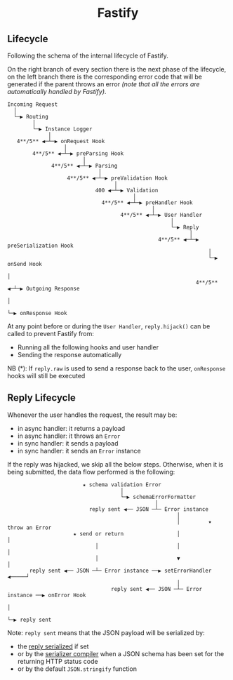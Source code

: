 <h1 align="center">Fastify</h1>

## Lifecycle
Following the schema of the internal lifecycle of Fastify.

On the right branch of every section there is the next phase of the lifecycle, on the left branch there is the corresponding error code that will be generated if the parent throws an error *(note that all the errors are automatically handled by Fastify)*.

```
Incoming Request
  │
  └─▶ Routing
        │
        └─▶ Instance Logger
             │
   4**/5** ◀─┴─▶ onRequest Hook
                  │
        4**/5** ◀─┴─▶ preParsing Hook
                        │
              4**/5** ◀─┴─▶ Parsing
                             │
                   4**/5** ◀─┴─▶ preValidation Hook
                                  │
                            400 ◀─┴─▶ Validation
                                        │
                              4**/5** ◀─┴─▶ preHandler Hook
                                              │
                                    4**/5** ◀─┴─▶ User Handler
                                                    │
                                                    └─▶ Reply
                                                          │
                                                4**/5** ◀─┴─▶ preSerialization Hook
                                                                │
                                                                └─▶ onSend Hook
                                                                      │
                                                            4**/5** ◀─┴─▶ Outgoing Response
                                                                            │
                                                                            └─▶ onResponse Hook
```

At any point before or during the `User Handler`, `reply.hijack()` can be called to prevent Fastify from:
- Running all the following hooks and user handler
- Sending the response automatically

NB (*): If `reply.raw` is used to send a response back to the user, `onResponse` hooks will still be executed

## Reply Lifecycle

Whenever the user handles the request, the result may be:

- in async handler: it returns a payload
- in async handler: it throws an `Error`
- in sync handler: it sends a payload
- in sync handler: it sends an `Error` instance

If the reply was hijacked, we skip all the below steps. Otherwise, when it is being submitted, the data flow performed is the following:

```
                        ★ schema validation Error
                                    │
                                    └─▶ schemaErrorFormatter
                                               │
                          reply sent ◀── JSON ─┴─ Error instance
                                                      │
                                                      │         ★ throw an Error
                     ★ send or return                 │                 │
                            │                         │                 │
                            │                         ▼                 │
       reply sent ◀── JSON ─┴─ Error instance ──▶ setErrorHandler ◀─────┘
                                                      │
                                 reply sent ◀── JSON ─┴─ Error instance ──▶ onError Hook
                                                                                │
                                                                                └─▶ reply sent
```

Note: `reply sent` means that the JSON payload will be serialized by:

- the [reply serialized](./Server.md#setreplyserializer) if set
- or by the [serializer compiler](./Server.md#setserializercompiler) when a JSON schema has been set for the returning HTTP status code
- or by the default `JSON.stringify` function
